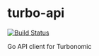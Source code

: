 # turbo-api

[![Build Status](https://travis-ci.org/turbonomic/turbo-api.svg?branch=master)](https://travis-ci.org/turbonomic/turbo-api)

Go API client for Turbonomic
